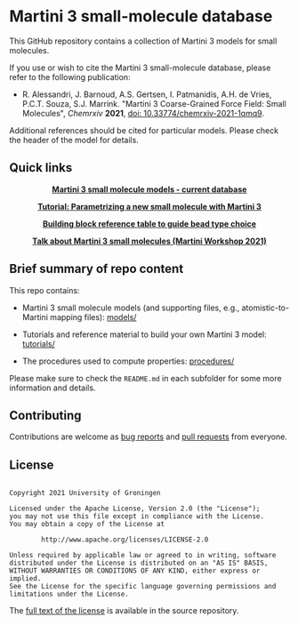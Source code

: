 
# Martini 3 small-molecule database

This GitHub repository contains a collection of Martini 3 models for small molecules.

If you use or wish to cite the Martini 3 small-molecule database, please refer to the following publication:

- R. Alessandri, J. Barnoud, A.S. Gertsen, I. Patmanidis, A.H. de Vries, P.C.T. Souza, S.J. Marrink.
  "Martini 3 Coarse-Grained Force Field: Small Molecules", *Chemrxiv* **2021**, [doi: 10.33774/chemrxiv-2021-1qmq9](https://doi.org/10.33774/chemrxiv-2021-1qmq9).
 
Additional references should be cited for particular models. Please check the header of the model for details.
 


## Quick links

<p align="center">
  <a href="https://github.com/ricalessandri/Martini3-small-molecules/blob/main/models/martini_v3.0.0_small_molecules_v1.itp"><b>Martini 3 small molecule models - current database</b></a>
</p>

<p align="center">
  <a href="https://github.com/ricalessandri/Martini3-small-molecules/blob/main/tutorials/M3tutorials--parameterizing-a-new-small-molecule.md"><b>Tutorial: Parametrizing a new small molecule with Martini 3</b></a>
</p>

<p align="center">
  <a href="https://github.com/ricalessandri/Martini3-small-molecules/blob/main/tutorials/building_block_table.pdf"><b>Building block reference table to guide bead type choice</b></a>
</p>

<p align="center">
  <a href="https://www.youtube.com/watch?v=PfgEx72KxVg"><b>Talk about Martini 3 small molecules (Martini Workshop 2021)</b></a>
</p>


## Brief summary of repo content

This repo contains:

- Martini 3 small molecule models (and supporting files, e.g., atomistic-to-Martini mapping files):
  [models/](https://github.com/ricalessandri/Martini3-small-molecules/blob/master/models)

- Tutorials and reference material to build your own Martini 3 model: 
  [tutorials/](https://github.com/ricalessandri/Martini3-small-molecules/blob/master/tutorials)

- The procedures used to compute properties: 
  [procedures/](https://github.com/ricalessandri/Martini3-small-molecules/blob/master/procedures)
  
Please make sure to check the `README.md` in each subfolder for some more information and details. 



## Contributing

Contributions are welcome as [bug reports] and [pull requests] from everyone.



## License

<pre><code>
Copyright 2021 University of Groningen

Licensed under the Apache License, Version 2.0 (the "License");
you may not use this file except in compliance with the License.
You may obtain a copy of the License at

        http://www.apache.org/licenses/LICENSE-2.0

Unless required by applicable law or agreed to in writing, software
distributed under the License is distributed on an "AS IS" BASIS,
WITHOUT WARRANTIES OR CONDITIONS OF ANY KIND, either express or implied.
See the License for the specific language governing permissions and
limitations under the License.
</code></pre>

The [full text of the license](https://github.com/ricalessandri/Martini3-small-molecules/blob/master/LICENSE) 
is available in the source repository.



[bug reports]: https://github.com/ricalessandri/Martini3-small-molecules/issues
[pull requests]: https://github.com/ricalessandri/Martini3-small-molecules/pulls
